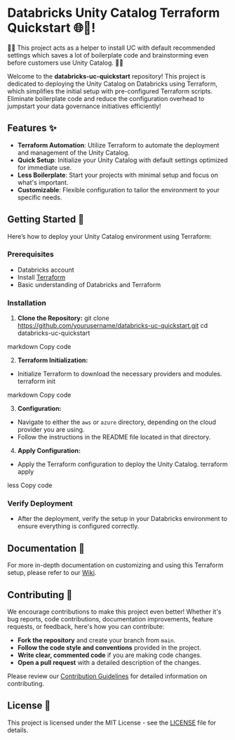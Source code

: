 # Databricks Unity Catalog Terraform Quickstart 🌐🚀!


🌟🔧 This project acts as a helper to install UC with default recommended settings which saves a lot of boilerplate code and brainstorming even before customers use Unity Catalog. 🔧🌟

Welcome to the **databricks-uc-quickstart** repository! This project is dedicated to deploying the Unity Catalog on Databricks using Terraform, which simplifies the initial setup with pre-configured Terraform scripts. Eliminate boilerplate code and reduce the configuration overhead to jumpstart your data governance initiatives efficiently!

## Features ✨

- **Terraform Automation**: Utilize Terraform to automate the deployment and management of the Unity Catalog.
- **Quick Setup**: Initialize your Unity Catalog with default settings optimized for immediate use.
- **Less Boilerplate**: Start your projects with minimal setup and focus on what's important.
- **Customizable**: Flexible configuration to tailor the environment to your specific needs.

## Getting Started 🌟

Here’s how to deploy your Unity Catalog environment using Terraform:

### Prerequisites

- Databricks account
- Install [Terraform](https://developer.hashicorp.com/terraform/downloads)
- Basic understanding of Databricks and Terraform

### Installation

1. **Clone the Repository:**
git clone https://github.com/yourusername/databricks-uc-quickstart.git
cd databricks-uc-quickstart

markdown
Copy code

2. **Terraform Initialization:**
- Initialize Terraform to download the necessary providers and modules.
terraform init

markdown
Copy code

3. **Configuration:**
- Navigate to either the `aws` or `azure` directory, depending on the cloud provider you are using.
- Follow the instructions in the README file located in that directory.

4. **Apply Configuration:**
- Apply the Terraform configuration to deploy the Unity Catalog.
terraform apply

less
Copy code

### Verify Deployment

- After the deployment, verify the setup in your Databricks environment to ensure everything is configured correctly.

## Documentation 📖

For more in-depth documentation on customizing and using this Terraform setup, please refer to our [Wiki](https://github.com/yourusername/databricks-uc-quickstart/wiki).

## Contributing 🤝

We encourage contributions to make this project even better! Whether it's bug reports, code contributions, documentation improvements, feature requests, or feedback, here's how you can contribute:

- **Fork the repository** and create your branch from `main`.
- **Follow the code style and conventions** provided in the project.
- **Write clear, commented code** if you are making code changes.
- **Open a pull request** with a detailed description of the changes.

Please review our [Contribution Guidelines](CONTRIBUTING.md) for detailed information on contributing.

## License 📄

This project is licensed under the MIT License - see the [LICENSE](LICENSE) file for details.
